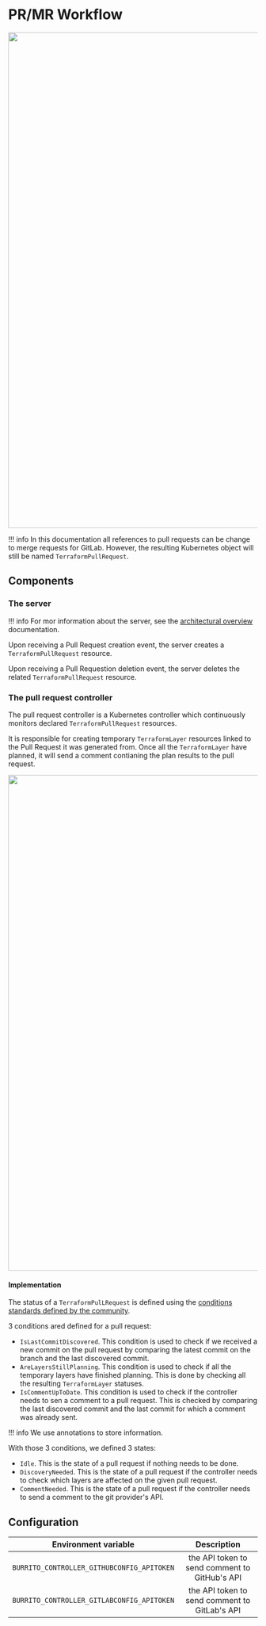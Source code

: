 # PR/MR Workflow

<p align="center"><img src="../../assets/design/pr-mr-workflow.excalidraw.png" width="1000px" /></p>

!!! info
    In this documentation all references to pull requests can be change to merge requests for GitLab. However, the resulting Kubernetes object will still be named `TerraformPullRequest`.
## Components

### The server

!!! info
    For mor information about the server, see the [architectural overview](./architecture.md) documentation.

Upon receiving a Pull Request creation event, the server creates a `TerraformPullRequest` resource.

Upon receiving a Pull Requestion  deletion event, the server deletes the related `TerraformPullRequest` resource.

### The pull request controller

The pull request controller is a Kubernetes controller which continuously monitors declared `TerraformPullRequest` resources.

It is responsible for creating temporary `TerraformLayer` resources linked to the Pull Request it was generated from. Once all the `TerraformLayer` have planned, it will send a comment contianing the plan results to the pull request.

<p align="center"><img src="../../assets/demo/comment.png" width="1000px" /></p>

#### Implementation

The status of a `TerraformPulLRequest` is defined using the [conditions standards defined by the community](https://github.com/kubernetes/community/blob/master/contributors/devel/sig-architecture/api-conventions.md#typical-status-properties).

3 conditions ared defined for a pull request:

- `IsLastCommitDiscovered`. This condition is used to check if we received a new commit on the pull request by comparing the latest commit on the branch and the last discovered commit.
- `AreLayersStillPlanning`. This condition is used to check if all the temporary layers have finished planning. This is done by checking all the resulting `TerraformLayer` statuses.
- `IsCommentUpToDate`. This condition is used to check if the controller needs to sen a comment to a pull request. This is checked by comparing the last discovered commit and the last commit for which a comment was already sent.

!!! info 
    We use annotations to store information.

With those 3 conditions, we defined 3 states:

- `Idle`. This is the state of a pull request if nothing needs to be done.
- `DiscoveryNeeded`. This is the state of a pull request if the controller needs to check which layers are affected on the given pull request.
- `CommentNeeded`.  This is the state of a pull request if the controller needs to send a comment to the git provider's API.

## Configuration

|            Environment variable            |                  Description                  |
| :----------------------------------------: | :-------------------------------------------: |
| `BURRITO_CONTROLLER_GITHUBCONFIG_APITOKEN` | the API token to send comment to GitHub's API |
| `BURRITO_CONTROLLER_GITLABCONFIG_APITOKEN` | the API token to send comment to GitLab's API |
